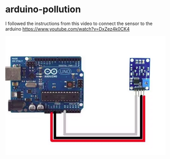 # arduino-pollution
I followed the instructions from this video to connect the sensor to the arduino
https://www.youtube.com/watch?v=DxZez4k0CK4

![image circuit](./circuit.png)

